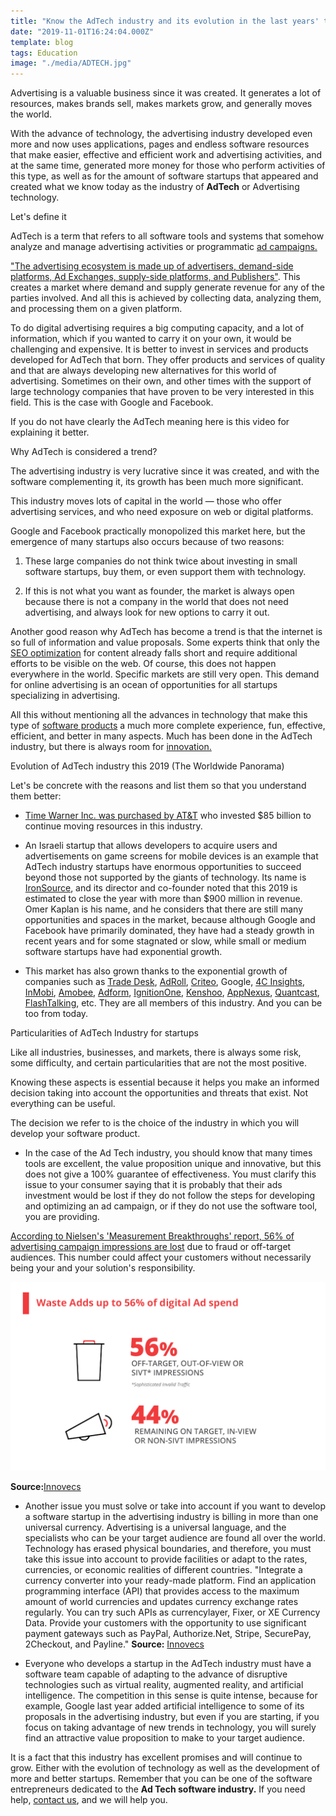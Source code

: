 ```yaml
---
title: "Know the AdTech industry and its evolution in the last years' thanks to software startups"
date: "2019-11-01T16:24:04.000Z"
template: blog
tags: Education
image: "./media/ADTECH.jpg"
---
```



Advertising is a valuable business since it was created. It generates a lot of resources, makes brands sell, makes markets grow, and generally moves the world. 

With the advance of technology, the advertising industry developed even more and now uses applications, pages and endless software resources that make easier, effective and efficient work and advertising activities, and at the same time, generated more money for those who perform activities of this type, as well as for the amount of software startups that appeared and created what we know today as the industry of **AdTech** or Advertising technology.

<title-2>Let's define it</title-2>

AdTech is a term that refers to all software tools and systems that somehow analyze and manage advertising activities or programmatic [ad campaigns.](https://cobuildlab.com/blog/Planning-your-ads-campaign-on-10-steps/)

["The advertising ecosystem is made up of advertisers, demand-side platforms, Ad Exchanges, supply-side platforms, and Publishers"](https://theappsolutions.com/blog/development/what-why-how-adtech/). This creates a market where demand and supply generate revenue for any of the parties involved. And all this is achieved by collecting data, analyzing them, and processing them on a given platform. 


To do digital advertising requires a big computing capacity, and a lot of information, which if you wanted to carry it on your own, it would be challenging and expensive. It is better to invest in services and products developed for AdTech that born. They offer products and services of quality and that are always developing new alternatives for this world of advertising. Sometimes on their own, and other times with the support of large technology companies that have proven to be very interested in this field. This is the case with Google and Facebook. 

If you do not have clearly the AdTech meaning here is this video for explaining it better.

<youtube-video id="j-9bunwHZqM"></youtube-video>

<title-2>Why AdTech is considered a trend?</title-2>

The advertising industry is very lucrative since it was created, and with the software complementing it, its growth has been much more significant. 

This industry moves lots of capital in the world — those who offer advertising services, and who need exposure on web or digital platforms. 

Google and Facebook practically monopolized this market here, but the emergence of many startups also occurs because of two reasons:

1. These large companies do not think twice about investing in small software startups, buy them, or even support them with technology.

2. If this is not what you want as founder, the market is always open because there is not a company in the world that does not need advertising, and always look for new options to carry it out.

Another good reason why AdTech has become a trend is that the internet is so full of information and value proposals. Some experts think that only the [SEO optimization](https://cobuildlab.com/blog/seo-tips-that-will-increase-your-position-in-search-engines/) for content already falls short and require additional efforts to be visible on the web. Of course, this does not happen everywhere in the world. Specific markets are still very open. This demand for online advertising is an ocean of opportunities for all startups specializing in advertising. 

All this without mentioning all the advances in technology that make this type of [software products](https://cobuildlab.com/blog/software-development-for-new-products/) a much more complete experience, fun, effective, efficient, and better in many aspects. Much has been done in the AdTech industry, but there is always room for [innovation.](https://cobuildlab.com/blog/identifying-opportunities-to-create-a-software-product/)

<title-3>Evolution of AdTech industry this 2019 (The Worldwide Panorama)</title-3>

Let's be concrete with the reasons and list them so that you understand them better:

* [Time Warner Inc. was purchased by AT&T](https://about.att.com/story/att_completes_acquisition_of_time_warner_inc.html) who invested $85 billion to continue moving resources in this industry. 

* An Israeli startup that allows developers to acquire users and advertisements on game screens for mobile devices is an example that AdTech industry startups have enormous opportunities to succeed beyond those not supported by the giants of technology. Its name is [IronSource](https://www.reuters.com/article/us-tech-ironsource-outlook/israeli-adtech-firm-ironsource-sees-revenue-of-900-million-in-2019-idUSKCN1RD1VY), and its director and co-founder noted that this 2019 is estimated to close the year with more than $900 million in revenue. Omer Kaplan is his name, and he considers that there are still many opportunities and spaces in the market, because although Google and Facebook have primarily dominated, they have had a steady growth in recent years and for some stagnated or slow, while small or medium software startups have had exponential growth.

* This market has also grown thanks to the exponential growth of companies such as [Trade Desk](https://www.thetradedesk.com/), [AdRoll](https://www.adroll.com/), [Criteo](https://www.criteo.com/), Google, [4C Insights](https://www.4cinsights.com/), [InMobi](https://www.inmobi.com/), [Amobee](https://www.amobee.com/), [Adform](https://site.adform.com/), [IgnitionOne](https://ignitionone.com/), [Kenshoo](https://kenshoo.com/), [AppNexus](https://www.appnexus.com/), [Quantcast](https://www.quantcast.com/), [FlashTalking](https://www.flashtalking.com/), etc. They are all members of this industry. And you can be too from today. 

<title-2>Particularities of AdTech Industry for startups</title-2>

Like all industries, businesses, and markets, there is always some risk, some difficulty, and certain particularities that are not the most positive. 

Knowing these aspects is essential because it helps you make an informed decision taking into account the opportunities and threats that exist. Not everything can be useful. 

The decision we refer to is the choice of the industry in which you will develop your software product.  

* In the case of the Ad Tech industry, you should know that many times tools are excellent, the value proposition unique and innovative, but this does not give a 100% guarantee of effectiveness. You must clarify this issue to your consumer saying that it is probably that their ads investment would be lost if they do not follow the steps for developing and optimizing an ad campaign, or if they do not use the software tool, you are providing.

[According to Nielsen's 'Measurement Breakthroughs' report, 56% of advertising campaign impressions are lost](https://innovecs.com/blog/adtech-trends/) due to fraud or off-target audiences. This number could affect your customers without necessarily being your and your solution's responsibility. 

[![](./media/adtech1.png)](#)

**Source:**[Innovecs](https://innovecs.com/blog/adtech-trends/)

* Another issue you must solve or take into account if you want to develop a software startup in the advertising industry is billing in more than one universal currency. Advertising is a universal language, and the specialists who can be your target audience are found all over the world. Technology has erased physical boundaries, and therefore, you must take this issue into account to provide facilities or adapt to the rates, currencies, or economic realities of different countries. 
"Integrate a currency converter into your ready-made platform. Find an application programming interface (API) that provides access to the maximum amount of world currencies and updates currency exchange rates regularly. You can try such APIs as currencylayer, Fixer, or XE Currency Data.
Provide your customers with the opportunity to use significant payment gateways such as PayPal, Authorize.Net, Stripe, SecurePay, 2Checkout, and Payline."
**Source:** [Innovecs](https://innovecs.com/blog/adtech-trends/)

* Everyone who develops a startup in the AdTech industry must have a software team capable of adapting to the advance of disruptive technologies such as virtual reality, augmented reality, and artificial intelligence. 
The competition in this sense is quite intense, because for example, Google last year added artificial intelligence to some of its proposals in the advertising industry, but even if you are starting, if you focus on taking advantage of new trends in technology, you will surely find an attractive value proposition to make to your target audience.  

It is a fact that this industry has excellent promises and will continue to grow. Either with the evolution of technology as well as the development of more and better startups. Remember that you can be one of the software entrepreneurs dedicated to the **Ad Tech software industry.** If you need help, [contact us](https://cobuildlab.com/), and we will help you. 
